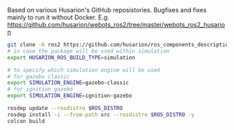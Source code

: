 Based on various Husarion's GitHub reposistories. Bugfixes and fixes mainly to run it without Docker. E.g.
https://github.com/husarion/webots_ros2/tree/master/webots_ros2_husarion



``` bash
git clone -b ros2 https://github.com/husarion/ros_components_description.git
# in case the package will be used within simulation
export HUSARION_ROS_BUILD_TYPE=simulation

# to specify which simulation engine will be used
# for gazebo classic
export SIMULATION_ENGINE=gazebo-classic
# for ignition gazebo
export SIMULATION_ENGINE=ignition-gazebo

rosdep update --rosdistro $ROS_DISTRO
rosdep install -i --from-path src --rosdistro $ROS_DISTRO -y
colcon build
```
